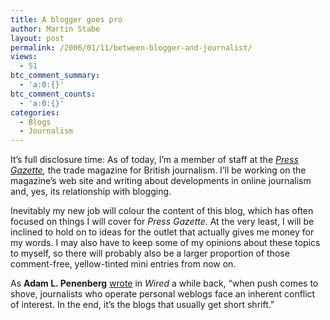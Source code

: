 ```yaml
---
title: A blogger goes pro
author: Martin Stabe
layout: post
permalink: /2006/01/11/between-blogger-and-journalist/
views:
  - 51
btc_comment_summary:
  - 'a:0:{}'
btc_comment_counts:
  - 'a:0:{}'
categories:
  - Blogs
  - Journalism
---
```

It&rsquo;s full disclosure time: As of today, I&rsquo;m a member of staff at the *[Press Gazette][1],* the trade magazine for British journalism. I&rsquo;ll be working on the magazine&rsquo;s web site and writing about developments in online journalism and, yes, its relationship with blogging.

Inevitably my new job will colour the content of this blog, which has often focused on things I will cover for *Press Gazette.* At the very least, I will be inclined to hold on to ideas for the outlet that actually gives me money for my words. I may also have to keep some of my opinions about these topics to myself, so there will probably also be a larger proportion of those comment-free, yellow-tinted mini entries from now on.

As **Adam L. Penenberg** [wrote][2] in *Wired* a while back, &ldquo;when push comes to shove, journalists who operate personal weblogs face an inherent conflict of interest. In the end, it&rsquo;s the blogs that usually get short shrift.&rdquo;

 [1]: http://www.pressgazette.co.uk/
 [2]: http://www.wired.com/news/culture/0,1284,66251,00.html
